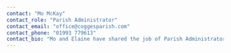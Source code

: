 ```yaml
---
contact: "Mo McKay"
contact_role: "Parish Administrator"
contact_email: "office@coggesparish.com"
contact_phone: "01993 779613"
contact_bio: "Mo and Elaine have shared the job of Parish Administrator since 2008. As well as working in the church office Mo works as a Training and Development Consultant for the NHS.  She loves the theatre and music and sings with two choirs."
---
```

